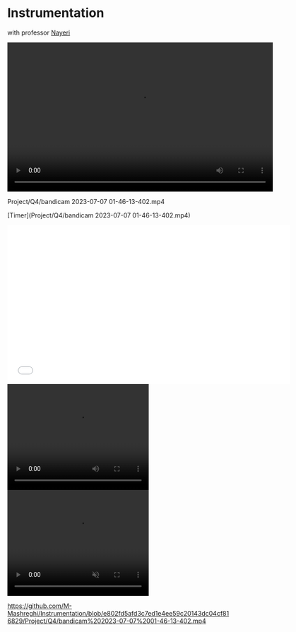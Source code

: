# Instrumentation
with professor <a href="https://ece.ut.ac.ir/~students/m.nayeri">
    Nayeri
</a>

<video class="svq wp-video-shortcode" id="video-374893-1_html5" width="640" height="360" preload="metadata" data-svqindex="" __idm_id__="1204225" src="https://img5.downloadha.com/hosein/files/2023/02/Shoulders-of-Giants-1080p-trailer.mp4" style="width: 600.8px; height: 337.95px;"><source type="video/mp4" src="https://img5.downloadha.com/hosein/files/2023/02/Shoulders-of-Giants-1080p-trailer.mp4" title="1080p" data-order="1080"></video>






Project/Q4/bandicam 2023-07-07 01-46-13-402.mp4

[Timer](Project/Q4/bandicam 2023-07-07 01-46-13-402.mp4)

<iframe src="Project/Q4/bandicam 2023-07-07 01-46-13-402.mp4" width="640" height="360" frameborder="0" allowfullscreen></iframe>


<video width="320" height="240" controls>
  <source src="[Project/Q4/bandicam 2023-07-07 01-46-13-402.mp4](https://github.com/M-Mashreghi/Instrumentation/blob/e802fd5afd3c7ed1e4ee59c20143dc04cf816829/Project/Q4/bandicam%202023-07-07%2001-46-13-402.mp4)" type="video/mp4">
Your browser does not support the video tag.
</video>


<video width="320" height="240" autoplay muted>
  <source src="https://github.com/M-Mashreghi/Instrumentation/blob/e802fd5afd3c7ed1e4ee59c20143dc04cf816829/Project/Q4/bandicam%202023-07-07%2001-46-13-402.mp4" type="video/mp4">
  <source src="movie.ogg" type="video/ogg">
Your browser does not support the video tag.
</video>



https://github.com/M-Mashreghi/Instrumentation/blob/e802fd5afd3c7ed1e4ee59c20143dc04cf816829/Project/Q4/bandicam%202023-07-07%2001-46-13-402.mp4
